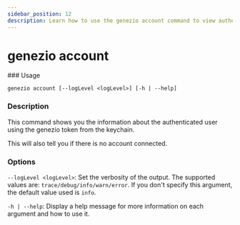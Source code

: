 ```yaml
---
sidebar_position: 12
description: Learn how to use the genezio account command to view authenticated user information and manage your Genezio account.
---
```


# genezio account

<head>
  <title>genezio account CLI Command | Genezio Documentation</title>
</head>
### Usage

`genezio account [--logLevel <logLevel>] [-h | --help]`

### Description

This command shows you the information about the authenticated user using the genezio token from the keychain.

This will also tell you if there is no account connected.

### Options

`--logLevel <logLevel>`: Set the verbosity of the output. The supported values are: `trace/debug/info/warn/error`. If you don't specify this argument, the default value used is `info`.

`-h | --help`: Display a help message for more information on each argument and how to use it.
